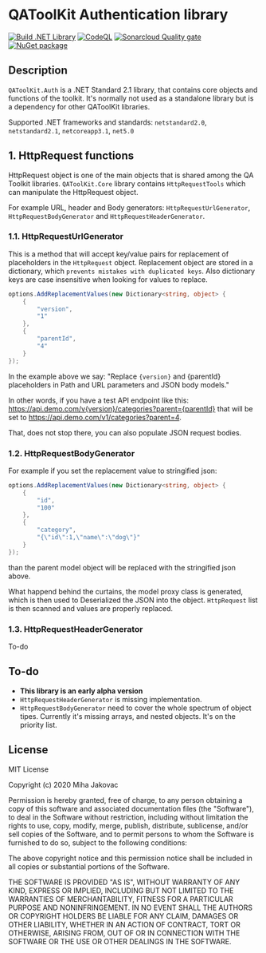 # QAToolKit Authentication library
[![Build .NET Library](https://github.com/qatoolkit/qatoolkit-auth-net/workflows/.NET%20Core/badge.svg?branch=main)](https://github.com/qatoolkit/qatoolkit-auth-net/actions)
[![CodeQL](https://github.com/qatoolkit/qatoolkit-auth-net/workflows/CodeQL%20Analyze/badge.svg)](https://github.com/qatoolkit/qatoolkit-auth-net/security/code-scanning)
[![Sonarcloud Quality gate](https://github.com/qatoolkit/qatoolkit-auth-net/workflows/Sonarqube%20Analyze/badge.svg)](https://sonarcloud.io/dashboard?id=qatoolkit_qatoolkit-auth-net)
[![NuGet package](https://img.shields.io/nuget/v/QAToolKit.Auth?label=QAToolKit.Auth)](https://www.nuget.org/packages/QAToolKit.Auth/)

## Description
`QAToolKit.Auth` is a .NET Standard 2.1 library, that contains core objects and functions of the toolkit. It's normally not used as a standalone library but is a dependency for other QAToolKit libraries.

Supported .NET frameworks and standards: `netstandard2.0`, `netstandard2.1`, `netcoreapp3.1`, `net5.0`

## 1. HttpRequest functions
HttpRequest object is one of the main objects that is shared among the QA Toolkit libraries. `QAToolKit.Core` library contains `HttpRequestTools` which can manipulate the HttpRequest object.

For example URL, header and Body generators: `HttpRequestUrlGenerator`, `HttpRequestBodyGenerator` and `HttpRequestHeaderGenerator`.

### 1.1. HttpRequestUrlGenerator
This is a method that will accept key/value pairs for replacement of placeholders in the `HttpRequest` object. Replacement object are stored in a dictionary, which `prevents mistakes with duplicated keys`.
Also dictionary keys are case insensitive when looking for values to replace.

```csharp
options.AddReplacementValues(new Dictionary<string, object> {
    {
        "version",
        "1"
    },
    {
        "parentId",
        "4"
    }
});
```

In the example above we say: "Replace `{version}` and {parentId} placeholders in Path and URL parameters and JSON body models."

In other words, if you have a test API endpoint like this: https://api.demo.com/v{version}/categories?parent={parentId} that will be set to https://api.demo.com/v1/categories?parent=4.

That, does not stop there, you can also populate JSON request bodies.

### 1.2. HttpRequestBodyGenerator

For example if you set the replacement value to stringified json:

```csharp
options.AddReplacementValues(new Dictionary<string, object> {
    {
        "id",
        "100"
    },
    {
        "category",
        "{\"id\":1,\"name\":\"dog\"}"
    }
});
```
than the parent model object will be replaced with the stringified json above.

What happend behind the curtains, the model proxy class is generated, which is then used to Deserialized the JSON into the object.
`HttpRequest` list is then scanned and values are properly replaced.

### 1.3. HttpRequestHeaderGenerator

To-do

## To-do

- **This library is an early alpha version**
- `HttpRequestHeaderGenerator` is missing implementation.
- `HttpRequestBodyGenerator` need to cover the whole spectrum of object tipes. Currently it's missing arrays, and nested objects. It's on the priority list.

## License

MIT License

Copyright (c) 2020 Miha Jakovac

Permission is hereby granted, free of charge, to any person obtaining a copy
of this software and associated documentation files (the "Software"), to deal
in the Software without restriction, including without limitation the rights
to use, copy, modify, merge, publish, distribute, sublicense, and/or sell
copies of the Software, and to permit persons to whom the Software is
furnished to do so, subject to the following conditions:

The above copyright notice and this permission notice shall be included in all
copies or substantial portions of the Software.

THE SOFTWARE IS PROVIDED "AS IS", WITHOUT WARRANTY OF ANY KIND, EXPRESS OR
IMPLIED, INCLUDING BUT NOT LIMITED TO THE WARRANTIES OF MERCHANTABILITY,
FITNESS FOR A PARTICULAR PURPOSE AND NONINFRINGEMENT. IN NO EVENT SHALL THE
AUTHORS OR COPYRIGHT HOLDERS BE LIABLE FOR ANY CLAIM, DAMAGES OR OTHER
LIABILITY, WHETHER IN AN ACTION OF CONTRACT, TORT OR OTHERWISE, ARISING FROM,
OUT OF OR IN CONNECTION WITH THE SOFTWARE OR THE USE OR OTHER DEALINGS IN THE
SOFTWARE.
